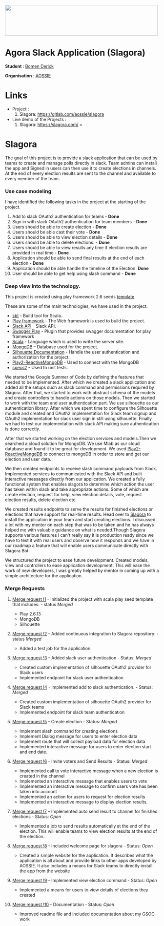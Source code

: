 <img src="https://i.imgur.com/MXb1jv6.png" align="center" width="500" height="100"/>

# Agora Slack Application (Slagora)

**Student** : [Bomen Derick](https://gitlab.com/ponsipi)

**Organisation** : [AOSSIE](http://aossie.org/)

# Links  
- Project : 
  1. Slagora: https://gitlab.com/aossie/slagora
- Live demo of the Projects :  
  1. Slagora: https://slagora.com/
=  
# Slagora

The goal of this project is to provide a slack application that can be used by teams to create and manage polls directly in slack. Team admins can install the app and Signed in users can then use it to create elections in channels. At the end of every election results are sent to the channel and available to every member of the team.

### Use case modeling 

I have identified the following tasks in the project at the starting of the project.
1. Add to slack OAuth2 authentication for teams - **Done**
2. Sign in with slack OAuth2 authentication for team members - **Done** 
3. Users should be able to create election - **Done** 
4. Users should be able cast their vote  - **Done** 
5. Users should be able to view election details  - **Done** 
6. Users should be able to delete elections. - **Done** 
7. Users should be able to view results any time if election results are provided in real time - **Done** 
8. Application should be able to send final results at the end of each election  - **Done**
7. Application should be able handle the timeline of the Election. **Done**
8. User should be able to get help using slash command - **Done** 

### Deep view into the technology. 

This project is created using play framework 2.6 seeds [template](https://github.com/playframework/play-scala-seed.g8).

These are some of the main technologies, we have used in the project.

* [sbt](http://www.scala-sbt.org/) - Build tool for Scala.
* [Play framework](https://www.playframework.com/) - The Web framework is used to build the project.
* [Slack API](https://api.slack.com/) - Slack API.
* [Swagger Play](https://github.com/swagger-api/swagger-play) - Plugin that provides swagger documentation for play framework
* [Scala](https://www.scala-lang.org/) - Language which is used to write the server site.
* [MongoDB](https://docs.mongodb.com/) – Database used for the project. 
* [Silhouette Documentation](https://www.silhouette.rocks/docs) - Handle the user authentication and authorization for the project.
* [Play2-ReactiveMongoDB](http://reactivemongo.org/releases/0.1x/documentation/tutorial/play.html) - Used to connect with the MongoDB
* [specs2](https://github.com/etorreborre/specs2) - Used to unit tests.


We started the Google Summer of Code by defining the features that needed to be implemented. After which we created a slack application and added all the setups such as slack command and permissions required by Slagora. After that, we started to work with abstract schema of the models and create controllers to handle actions on those models. Then we started to work with the team and user authentication part. We use silhouette as our authentication library. After which we spent time to configure the Silhouette module and created and OAuth2 implementation for Slack team signup and OAuth2 implementation for slack user sign in still using silhouette. Finally we had to test our implementation with slack API making sure authentication is done correctly.


After that we started working on the election services and models.Then we searched a cloud solution for MongoDB. We use Mlab as our cloud database and found it to be great for development. We used [Play2-ReactiveMongoDB](http://reactivemongo.org/releases/0.1x/documentation/tutorial/play.html) to connect to mongoDB in order to store and get our election and user data.

 
We then created endpoints to receive slash command payloads from Slack. Implemented services to communicated with the Slack API and built interactive messages directly from our application. We created a fully functional system that enables slagora to determine which action the user has taken within slack and take appropriate actions. Some of which are create election, request for help, view election details, vote, request election results, delete election etc. 

We created results endpoints to serve the results for finished elections or elections that have support for real-time results. Head over to [Slagora](https://slagora.com/) to install the application in your team and start creating elections. I discussed a lot with my mentor on each step that was to be taken and he has always helped me with valuable guidance on what is needed.Though Slagora supports various features I can't really say it is production ready since we have to test it with real users and observe how it responds and we have in our roadmap a feature that will enable users communicate directly with Slagora Bot.

We structured the project to ease future development. Created models, view and controllers to ease application development. This will ease the work of new developers, I was greatly helped by mentor in coming up with a simple architecture for the application. 


### Merge Requests 
1. [ Merge request !1](https://gitlab.com/aossie/slagora/merge_requests/1) - Initialized the project with scala play seed template that includes: - status *Merged*
    * Play 2.6.13
    * MongoDB
    * Silhouette

2. [Merge request !2](https://gitlab.com/aossie/slagora/merge_requests/2) - Added continuous integration to Slagora repository: - status *Merged*
    *  Added a test job for the application

3. [Merge request !3](https://gitlab.com/aossie/slagora/merge_requests/3) - Added slack user authentication  - Status: *Merged*
    *  Created custom implementation of silhouette OAuth2 provider for Slack users
    *  Implemented endpoint for slack user authentication

4. [Merge request !4](https://gitlab.com/aossie/slagora/merge_requests/4) - Implemented add to slack authentication. - Status: *Merged*
    *  Created custom implementation of silhouette OAuth2 provider for Slack teams
    *  Implemented endpoint for slack team authentication


5. [Merge request !5](https://gitlab.com/aossie/slagora/merge_requests/5) - Create election - Status: *Merged*
    * Implement slash command for creating elections
    * Implement Dialog message for users to enter election data
    * Implement route that will collect payload data for election data
    * Implemented interactive message for users to enter election start and end date.

6. [Merge request !6](https://gitlab.com/aossie/slagora/merge_requests/6) - Invite voters and Send Results - Status: *Merged*
    * Implemented call to vote interactive message when a new election is created in the channel
    * Implemented an interactive message that enables users to vote
    * Implemented an interactive message to confirm users vote has been taken into account
    * Implemented an action for users to request for election results
    * Implemented an interactive message to display election results.

7. [Merge request !7](https://gitlab.com/aossie/slagora/merge_requests/7) – Implemented auto send result to channel for finished elections - Status: *Open*
    * Implemented a job to send results automatically at the end of the election. This will enable teams to view election results at the end of the election.

8. [Merge request !8](https://gitlab.com/aossie/slagora/merge_requests/7) - Included welcome page for slagora - Status: *Open*
    * Created a simple website for the application. It describes what the application is all about and provide links to other apps developed by AOSSIE. It also includes a means for Slack teams to directly install the app from the website

9. [Merge request !9](https://gitlab.com/aossie/slagora/merge_requests/9) - Implemented view election command - Status: *Open*
    * Implemented a means for users to view details of elections they created

10. [Merge request !10](https://gitlab.com/aossie/slagora/merge_requests/10) - Documentation - Status: *Open*
    * Improved readme file and included documentation about my GSOC work
    

